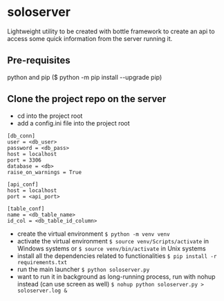 # soloserver

Lightweight utility to be created with bottle framework to create an api to access some quick information from the server
running it.

## Pre-requisites

python and pip ($ python -m pip install --upgrade pip)



## Clone the project repo on the server

- cd into the project root
- add a config.ini file into the project root
```
[db_conn]
user = <db_user>
password = <db_pass>
host = localhost
port = 3306
database = <db>
raise_on_warnings = True

[api_conf]
host = localhost
port = <api_port>

[table_conf]
name = <db_table_name>
id_col = <db_table_id_column>
```
- create the virtual environment 
 ```$ python -m venv venv```
- activate the virtual environment
  ```$ source venv/Scripts/activate``` in Windows systems or ```$ source venv/bin/activate``` in Unix systems
- install all the dependencies related to functionalities
  ```$ pip install -r requirements.txt```
- run the main launcher 
  ```$ python soloserver.py```
- want to run it in background as long-running process, run with nohup instead (can use screen as well)
    ```$ nohup python soloserver.py > soloserver.log &```